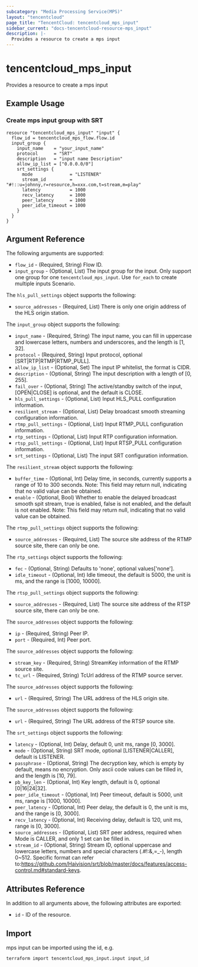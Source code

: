 ```yaml
---
subcategory: "Media Processing Service(MPS)"
layout: "tencentcloud"
page_title: "TencentCloud: tencentcloud_mps_input"
sidebar_current: "docs-tencentcloud-resource-mps_input"
description: |-
  Provides a resource to create a mps input
---
```


# tencentcloud_mps_input

Provides a resource to create a mps input

## Example Usage

### Create mps input group with SRT

```hcl
resource "tencentcloud_mps_input" "input" {
  flow_id = tencentcloud_mps_flow.flow.id
  input_group {
    input_name    = "your_input_name"
    protocol      = "SRT"
    description   = "input name Description"
    allow_ip_list = ["0.0.0.0/0"]
    srt_settings {
      mode              = "LISTENER"
      stream_id         = "#!::u=johnny,r=resource,h=xxx.com,t=stream,m=play"
      latency           = 1000
      recv_latency      = 1000
      peer_latency      = 1000
      peer_idle_timeout = 1000
    }
  }
}
```

## Argument Reference

The following arguments are supported:

* `flow_id` - (Required, String) Flow ID.
* `input_group` - (Optional, List) The input group for the input. Only support one group for one `tencentcloud_mps_input`. Use `for_each` to create multiple inputs Scenario.

The `hls_pull_settings` object supports the following:

* `source_addresses` - (Required, List) There is only one origin address of the HLS origin station.

The `input_group` object supports the following:

* `input_name` - (Required, String) The input name, you can fill in uppercase and lowercase letters, numbers and underscores, and the length is [1, 32].
* `protocol` - (Required, String) Input protocol, optional [SRT|RTP|RTMP|RTMP_PULL].
* `allow_ip_list` - (Optional, Set) The input IP whitelist, the format is CIDR.
* `description` - (Optional, String) The input description with a length of [0, 255].
* `fail_over` - (Optional, String) The active/standby switch of the input, [OPEN|CLOSE] is optional, and the default is CLOSE.
* `hls_pull_settings` - (Optional, List) Input HLS_PULL configuration information.
* `resilient_stream` - (Optional, List) Delay broadcast smooth streaming configuration information.
* `rtmp_pull_settings` - (Optional, List) Input RTMP_PULL configuration information.
* `rtp_settings` - (Optional, List) Input RTP configuration information.
* `rtsp_pull_settings` - (Optional, List) Input RTSP_PULL configuration information.
* `srt_settings` - (Optional, List) The input SRT configuration information.

The `resilient_stream` object supports the following:

* `buffer_time` - (Optional, Int) Delay time, in seconds, currently supports a range of 10 to 300 seconds. Note: This field may return null, indicating that no valid value can be obtained.
* `enable` - (Optional, Bool) Whether to enable the delayed broadcast smooth spit stream, true is enabled, false is not enabled, and the default is not enabled. Note: This field may return null, indicating that no valid value can be obtained.

The `rtmp_pull_settings` object supports the following:

* `source_addresses` - (Required, List) The source site address of the RTMP source site, there can only be one.

The `rtp_settings` object supports the following:

* `fec` - (Optional, String) Defaults to &#39;none&#39;, optional values[&#39;none&#39;].
* `idle_timeout` - (Optional, Int) Idle timeout, the default is 5000, the unit is ms, and the range is [1000, 10000].

The `rtsp_pull_settings` object supports the following:

* `source_addresses` - (Required, List) The source site address of the RTSP source site, there can only be one.

The `source_addresses` object supports the following:

* `ip` - (Required, String) Peer IP.
* `port` - (Required, Int) Peer port.

The `source_addresses` object supports the following:

* `stream_key` - (Required, String) StreamKey information of the RTMP source site.
* `tc_url` - (Required, String) TcUrl address of the RTMP source server.

The `source_addresses` object supports the following:

* `url` - (Required, String) The URL address of the HLS origin site.

The `source_addresses` object supports the following:

* `url` - (Required, String) The URL address of the RTSP source site.

The `srt_settings` object supports the following:

* `latency` - (Optional, Int) Delay, default 0, unit ms, range [0, 3000].
* `mode` - (Optional, String) SRT mode, optional [LISTENER|CALLER], default is LISTENER.
* `passphrase` - (Optional, String) The decryption key, which is empty by default, means no encryption. Only ascii code values can be filled in, and the length is [10, 79].
* `pb_key_len` - (Optional, Int) Key length, default is 0, optional [0|16|24|32].
* `peer_idle_timeout` - (Optional, Int) Peer timeout, default is 5000, unit ms, range is [1000, 10000].
* `peer_latency` - (Optional, Int) Peer delay, the default is 0, the unit is ms, and the range is [0, 3000].
* `recv_latency` - (Optional, Int) Receiving delay, default is 120, unit ms, range is [0, 3000].
* `source_addresses` - (Optional, List) SRT peer address, required when Mode is CALLER, and only 1 set can be filled in.
* `stream_id` - (Optional, String) Stream ID, optional uppercase and lowercase letters, numbers and special characters (.#!:&amp;,=_-), length 0~512. Specific format can refer to:https://github.com/Haivision/srt/blob/master/docs/features/access-control.md#standard-keys.

## Attributes Reference

In addition to all arguments above, the following attributes are exported:

* `id` - ID of the resource.



## Import

mps input can be imported using the id, e.g.

```
terraform import tencentcloud_mps_input.input input_id
```

